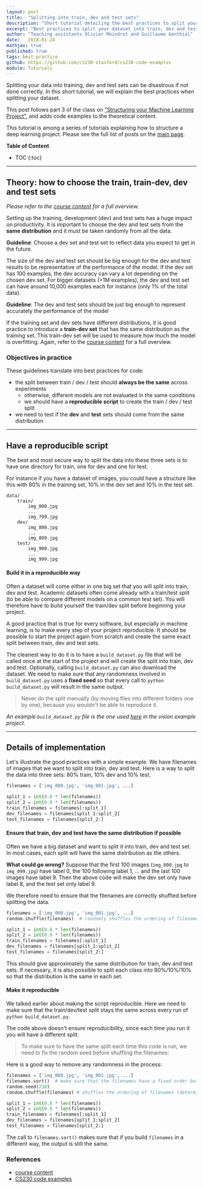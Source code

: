 ```yaml
---
layout: post
title:  "Splitting into train, dev and test sets"
description: "Short tutorial detailing the best practices to split your dataset into train, dev and test sets"
excerpt: "Best practices to split your dataset into train, dev and test sets"
author: "Teaching assistants Olivier Moindrot and Guillaume Genthial"
date:   2018-01-24
mathjax: true
published: true
tags: best-practice
github: https://github.com/cs230-stanford/cs230-code-examples
module: Tutorials
---
```


Splitting your data into training, dev and test sets can be disastrous if not done correctly.
In this short tutorial, we will explain the best practices when splitting your dataset.

This post follows part 3 of the class on ["Structuring your Machine Learning Project"][coursera], and adds code examples to the theoretical content.

This tutorial is among a series of tutorials explaining how to structure a deep learning project. Please see the full list of posts on the [main page][main].

__Table of Content__

* TOC
{:toc}


---
## Theory: how to choose the train, train-dev, dev and test sets

_Please refer to the [course content][coursera] for a full overview._

Setting up the training, development (dev) and test sets has a huge impact on productivity. It is important to choose the dev and test sets from the __same distribution__ and it must be taken randomly from all the data.

__Guideline__: Choose a dev set and test set to reflect data you expect to get in the future.

The size of the dev and test set should be big enough for the dev and test results to be representative of the performance of the model. If the dev set has 100 examples, the dev accuracy can vary a lot depending on the chosen dev set. For bigger datasets (>1M examples), the dev and test set can have around 10,000 examples each for instance (only 1% of the total data).

__Guideline__: The dev and test sets should be just big enough to represent accurately the performance of the model

If the training set and dev sets have different distributions, it is good practice to introduce a __train-dev set__ that has the same distribution as the training set. This train-dev set will be used to measure how much the model is overfitting. Again, refer to the [course content][coursera] for a full overview.


### Objectives in practice

These guidelines translate into best practices for code:

- the split between train / dev / test should __always be the same__ across experiments
  - otherwise, different models are not evaluated in the same conditions
  - we should have a __reproducible script__ to create the train / dev / test split
- we need to test if the __dev__ and __test__ sets should come from the same distribution


---
## Have a reproducible script

The best and most secure way to split the data into these three sets is to have one directory for train, one for dev and one for test.

For instance if you have a dataset of images, you could have a structure like this with 80% in the training set, 10% in the dev set and 10% in the test set.
```
data/
    train/
        img_000.jpg
        ...
        img_799.jpg
    dev/
        img_800.jpg
        ...
        img_899.jpg
    test/
        img_900.jpg
        ...
        img_999.jpg
```

#### Build it in a reproducible way

Often a dataset will come either in one big set that you will split into train, dev and test. Academic datasets often come already with a train/test split (to be able to compare different models on a common test set). You will therefore have to build yourself the train/dev split before beginning your project.

A good practice that is true for every software, but especially in machine learning, is to make every step of your project reproducible.
It should be possible to start the project again from scratch and create the same exact split between train, dev and test sets.

The cleanest way to do it is to have a `build_dataset.py` file that will be called once at the start of the project and will create the split into train, dev and test. Optionally, calling `build_dataset.py` can also download the dataset.
We need to make sure that any randomness involved in `build_dataset.py` uses a __fixed seed__ so that every call to `python build_dataset.py` will result in the same output.

>Never do the split manually (by moving files into different folders one by one), because you wouldn't be able to reproduce it.

_An example `build_dataset.py` file is the one used [here][build-dataset] in the vision example project._

---
## Details of implementation

Let's illustrate the good practices with a simple example. We have filenames of images that we want to split into train, dev and test.
Here is a way to split the data into three sets: 80% train, 10% dev and 10% test.
```python
filenames = ['img_000.jpg', 'img_001.jpg', ...]

split_1 = int(0.8 * len(filenames))
split_2 = int(0.9 * len(filenames))
train_filenames = filenames[:split_1]
dev_filenames = filenames[split_1:split_2]
test_filenames = filenames[split_2:]
```

#### Ensure that train, dev and test have the same distribution if possible

Often we have a big dataset and want to split it into train, dev and test set. In most cases, each split will have the same distribution as the others.

__What could go wrong?__ Suppose that the first 100 images (`img_000.jpg` to `img_099.jpg`) have label 0, the 100 following label 1, ... and the last 100 images have label 9. Then the above code will make the dev set only have label 8, and the test set only label 9.

We therefore need to ensure that the filenames are correctly shuffled before splitting the data.
```python
filenames = ['img_000.jpg', 'img_001.jpg', ...]
random.shuffle(filenames)  # randomly shuffles the ordering of filenames

split_1 = int(0.8 * len(filenames))
split_2 = int(0.9 * len(filenames))
train_filenames = filenames[:split_1]
dev_filenames = filenames[split_1:split_2]
test_filenames = filenames[split_2:]
```

This should give approximately the same distribution for train, dev and test sets. If necessary, it is also possible to split each class into 80%/10%/10% so that the distribution is the same in each set.


#### Make it reproducible

We talked earlier about making the script reproducible.
Here we need to make sure that the train/dev/test split stays the same across every run of `python build_dataset.py`.

The code above doesn't ensure reproducibility, since each time you run it you will have a different split.
>To make sure to have the same split each time this code is run, we need to fix the random seed before shuffling the filenames:

Here is a good way to remove any randomness in the process:
```python
filenames = ['img_000.jpg', 'img_001.jpg', ...]
filenames.sort()  # make sure that the filenames have a fixed order before shuffling
random.seed(230)
random.shuffle(filenames) # shuffles the ordering of filenames (deterministic given the chosen seed)

split_1 = int(0.8 * len(filenames))
split_2 = int(0.9 * len(filenames))
train_filenames = filenames[:split_1]
dev_filenames = filenames[split_1:split_2]
test_filenames = filenames[split_2:]
```

The call to `filenames.sort()` makes sure that if you build `filenames` in a different way, the output is still the same.


### References
- [course content][coursera]
- [CS230 code examples][github]


[main]: https://cs230-stanford.github.io/
[coursera]: https://www.coursera.org/learn/machine-learning-projects
[github]: https://github.com/cs230-stanford/cs230-starter-code

[build-dataset]: https://github.com/cs230-stanford/cs230-code-examples/blob/master/tensorflow/vision/build_dataset.py
